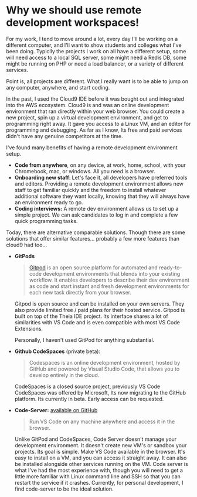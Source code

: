# Why we should use remote development workspaces!

For my work, I tend to move around a lot, every day I'll be working on a different computer, and I'll want to show students and colleges what I've been doing. Typiclly the projects I work on all have a different setup, some will need access to a local SQL server, some might need a Redis DB, some might be running on PHP or need a load balancer, or a variety of different services.

Point is, all projects are different. What I really want is to be able to jump on any computer, anywhere, and start coding.

In the past, I used the Cloud9 IDE before it was bought out and integrated into the AWS ecosystem. Cloud9 is and was an online development environment that ran directly within your web browser. You could create a new project, spin up a virtual development environment, and get to programming right away. It gave you access to a Linux VM, and an editor for programming and debugging. As far as I know, Its free and paid services didn't have any genuine competitors at the time.

I've found many benefits of having a remote development environment setup.

* **Code from anywhere**, on any device, at work, home, school, with your Chromebook, mac, or windows. All you need is a browser. 
* **Onboarding new staff**: Let's face it, all developers have preferred tools and editors. Providing a remote development environment allows new staff to get familiar quickly and the freedom to install whatever additional software they want locally, knowing that they will always have an environment ready to go. 
* **Coding interviews:** A remote dev environment allows us to set up a simple project. We can ask candidates to log in and complete a few quick programming tasks.

Today, there are alternative comparable solutions. Though there are some solutions that offer similar features... probably a few more features than cloud9 had too...

* **GitPods**  


  > [Gitpod](https://www.gitpod.io/) is an open source platform for automated and ready-to-code development environments that blends into your existing workflow. It enables developers to describe their dev environment as code and start instant and fresh development environments for each new task directly from your browser.

  Gitpod is open source and can be installed on your own servers. They also provide limited free / paid plans for their hosted service. Gitpod is built on top of the Theia IDE project. Its interface shares a lot of similarities with VS Code and is even compatible with most VS Code Extensions.  
  
  Personally, I haven't used GitPod for anything substantial.  

* **Github CodeSpaces** \(private beta\):  


  > Codespaces is an online development environment, hosted by GitHub and powered by Visual Studio Code, that allows you to develop entirely in the cloud.

  CodeSpaces is a closed source project, previously VS Code CodeSpaces was offered by Microsoft, Its now migrating to the GitHub platform. Its currently in beta. Early access can be requested.  

* **Code-Server:** [available on GitHub](https://github.com/cdr/code-server/tree/master)  


  > Run VS Code on any machine anywhere and access it in the browser.

  Unlike GitPod and CodeSpaces, Code Server doesn't manage your development environment. It doesn't create new VM's or sandbox your projects. Its goal is simple. Make VS Code available in the browser. It's easy to install on a VM, and you can access it straight away. It can also be installed alongside other services running on the VM. Code server is what I've had the most experience with, though you will need to get a little more familiar with Linux command line and SSH so that you can restart the service if it crashes. Currently, for personal development, I find code-server to be the ideal solution. 







